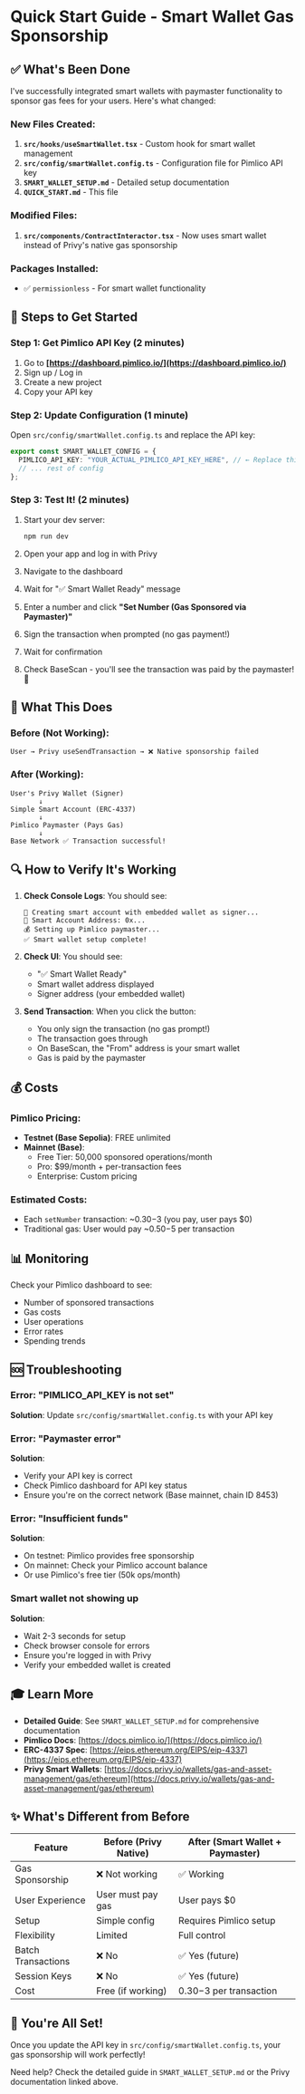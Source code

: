 # Quick Start Guide - Smart Wallet Gas Sponsorship

## ✅ What's Been Done

I've successfully integrated smart wallets with paymaster functionality to sponsor gas fees for your users. Here's what changed:

### New Files Created:

1. **`src/hooks/useSmartWallet.tsx`** - Custom hook for smart wallet management
2. **`src/config/smartWallet.config.ts`** - Configuration file for Pimlico API key
3. **`SMART_WALLET_SETUP.md`** - Detailed setup documentation
4. **`QUICK_START.md`** - This file

### Modified Files:

1. **`src/components/ContractInteractor.tsx`** - Now uses smart wallet instead of Privy's native gas sponsorship

### Packages Installed:

- ✅ `permissionless` - For smart wallet functionality

## 🚀 Steps to Get Started

### Step 1: Get Pimlico API Key (2 minutes)

1. Go to **[https://dashboard.pimlico.io/](https://dashboard.pimlico.io/)**
2. Sign up / Log in
3. Create a new project
4. Copy your API key

### Step 2: Update Configuration (1 minute)

Open `src/config/smartWallet.config.ts` and replace the API key:

```typescript
export const SMART_WALLET_CONFIG = {
  PIMLICO_API_KEY: "YOUR_ACTUAL_PIMLICO_API_KEY_HERE", // ← Replace this
  // ... rest of config
};
```

### Step 3: Test It! (2 minutes)

1. Start your dev server:

   ```bash
   npm run dev
   ```

2. Open your app and log in with Privy

3. Navigate to the dashboard

4. Wait for "✅ Smart Wallet Ready" message

5. Enter a number and click **"Set Number (Gas Sponsored via Paymaster)"**

6. Sign the transaction when prompted (no gas payment!)

7. Wait for confirmation

8. Check BaseScan - you'll see the transaction was paid by the paymaster! 🎉

## 🎯 What This Does

### Before (Not Working):

```
User → Privy useSendTransaction → ❌ Native sponsorship failed
```

### After (Working):

```
User's Privy Wallet (Signer)
       ↓
Simple Smart Account (ERC-4337)
       ↓
Pimlico Paymaster (Pays Gas)
       ↓
Base Network ✅ Transaction successful!
```

## 🔍 How to Verify It's Working

1. **Check Console Logs**: You should see:

   ```
   🔧 Creating smart account with embedded wallet as signer...
   🎯 Smart Account Address: 0x...
   💰 Setting up Pimlico paymaster...
   ✅ Smart wallet setup complete!
   ```

2. **Check UI**: You should see:

   - "✅ Smart Wallet Ready"
   - Smart wallet address displayed
   - Signer address (your embedded wallet)

3. **Send Transaction**: When you click the button:
   - You only sign the transaction (no gas prompt!)
   - The transaction goes through
   - On BaseScan, the "From" address is your smart wallet
   - Gas is paid by the paymaster

## 💰 Costs

### Pimlico Pricing:

- **Testnet (Base Sepolia)**: FREE unlimited
- **Mainnet (Base)**:
  - Free Tier: 50,000 sponsored operations/month
  - Pro: $99/month + per-transaction fees
  - Enterprise: Custom pricing

### Estimated Costs:

- Each `setNumber` transaction: ~$0.30-$3 (you pay, user pays $0)
- Traditional gas: User would pay ~$0.50-$5 per transaction

## 📊 Monitoring

Check your Pimlico dashboard to see:

- Number of sponsored transactions
- Gas costs
- User operations
- Error rates
- Spending trends

## 🆘 Troubleshooting

### Error: "PIMLICO_API_KEY is not set"

**Solution**: Update `src/config/smartWallet.config.ts` with your API key

### Error: "Paymaster error"

**Solution**:

- Verify your API key is correct
- Check Pimlico dashboard for API key status
- Ensure you're on the correct network (Base mainnet, chain ID 8453)

### Error: "Insufficient funds"

**Solution**:

- On testnet: Pimlico provides free sponsorship
- On mainnet: Check your Pimlico account balance
- Or use Pimlico's free tier (50k ops/month)

### Smart wallet not showing up

**Solution**:

- Wait 2-3 seconds for setup
- Check browser console for errors
- Ensure you're logged in with Privy
- Verify your embedded wallet is created

## 🎓 Learn More

- **Detailed Guide**: See `SMART_WALLET_SETUP.md` for comprehensive documentation
- **Pimlico Docs**: [https://docs.pimlico.io/](https://docs.pimlico.io/)
- **ERC-4337 Spec**: [https://eips.ethereum.org/EIPS/eip-4337](https://eips.ethereum.org/EIPS/eip-4337)
- **Privy Smart Wallets**: [https://docs.privy.io/wallets/gas-and-asset-management/gas/ethereum](https://docs.privy.io/wallets/gas-and-asset-management/gas/ethereum)

## ✨ What's Different from Before

| Feature            | Before (Privy Native) | After (Smart Wallet + Paymaster) |
| ------------------ | --------------------- | -------------------------------- |
| Gas Sponsorship    | ❌ Not working        | ✅ Working                       |
| User Experience    | User must pay gas     | User pays $0                     |
| Setup              | Simple config         | Requires Pimlico setup           |
| Flexibility        | Limited               | Full control                     |
| Batch Transactions | ❌ No                 | ✅ Yes (future)                  |
| Session Keys       | ❌ No                 | ✅ Yes (future)                  |
| Cost               | Free (if working)     | $0.30-$3 per transaction         |

## 🎉 You're All Set!

Once you update the API key in `src/config/smartWallet.config.ts`, your gas sponsorship will work perfectly!

Need help? Check the detailed guide in `SMART_WALLET_SETUP.md` or the Privy documentation linked above.
